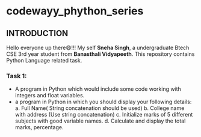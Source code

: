 # codewayy_phython_series
## INTRODUCTION
Hello everyone up there:smile:!!!
My self **Sneha Singh**, a undergraduate Btech CSE 3rd year student from **Banasthali Vidyapeeth**.
This repository contains Python Language related task.
### Task 1:
- A program in Python which would include some code working with integers and float variables.
- a program in Python in which you should display your following details:
      a. Full Name( String concatenation should be used)
      b. College name with address (Use string concatenation)
      c. Initialize marks of 5 different subjects with good variable names.
      d. Calculate and display the total marks, percentage.
